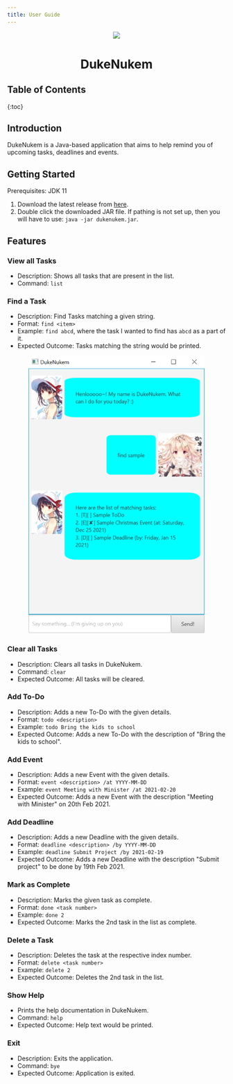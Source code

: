 ```yaml
---
title: User Guide
---
```


<p align="center"><img height="640" src="https://soonkeatneo.github.io/ip/Ui.png"/></p>
<h1 align="center">DukeNukem</h1>

## Table of Contents
{:toc}


## Introduction

DukeNukem is a Java-based application that aims to help remind you of upcoming tasks, deadlines and events.

## Getting Started

Prerequisites: JDK 11

1. Download the latest release from [here](https://github.com/SoonKeatNeo/ip/releases/). 
1. Double click the downloaded JAR file. If pathing is not set up, then you will have to use: `java -jar dukenukem.jar`.

## Features

### View all Tasks
* Description: Shows all tasks that are present in the list.
* Command: `list`

### Find a Task
* Description: Find Tasks matching a given string.
* Format: `find <item>`
* Example: `find abcd`, where the task I wanted to find has `abcd` as a part of it.
* Expected Outcome: Tasks matching the string would be printed.
<p align="center">
<img height="640" src="find.png" />
</p>

### Clear all Tasks
* Description: Clears all tasks in DukeNukem.
* Command: `clear`
* Expected Outcome: All tasks will be cleared.

### Add To-Do
* Description: Adds a new To-Do with the given details.
* Format: `todo <description>`
* Example: `todo Bring the kids to school`
* Expected Outcome: Adds a new To-Do with the description of "Bring the kids to school".
<p align="center">

</p>

### Add Event
* Description: Adds a new Event with the given details.
* Format: `event <description> /at YYYY-MM-DD`
* Example: `event Meeting with Minister /at 2021-02-20`
* Expected Outcome: Adds a new Event with the description "Meeting with Minister" on 20th Feb 2021.
<p align="center">

</p>

### Add Deadline
* Description: Adds a new Deadline with the given details.
* Format: `deadline <description> /by YYYY-MM-DD`
* Example: `deadline Submit Project /by 2021-02-19`
* Expected Outcome: Adds a new Deadline with the description "Submit project" to be done by 19th Feb 2021.
<p align="center">

</p>


### Mark as Complete
* Description: Marks the given task as complete.
* Format: `done <task number>`
* Example: `done 2`
* Expected Outcome: Marks the 2nd task in the list as complete.
<p align="center">

</p>

### Delete a Task
* Description: Deletes the task at the respective index number.
* Format: `delete <task number>`
* Example: `delete 2`
* Expected Outcome: Deletes the 2nd task in the list.
<p align="center">

</p>

### Show Help
* Prints the help documentation in DukeNukem.
* Command: `help`
* Expected Outcome: Help text would be printed.

### Exit
* Description: Exits the application.
* Command: `bye`
* Expected Outcome: Application is exited.
